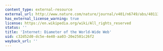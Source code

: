 ```yaml
---
content_type: external-resource
external_url: http://www.nature.com/nature/journal/v401/n6749/abs/401130a0.html
has_external_license_warning: true
license: https://en.wikipedia.org/wiki/All_rights_reserved
status: ''
title: 'Internet: Diameter of the World-Wide Web'
uid: c32d52d0-dc5e-4e40-aa03-20e2501c26f2
wayback_url: ''
---
```


